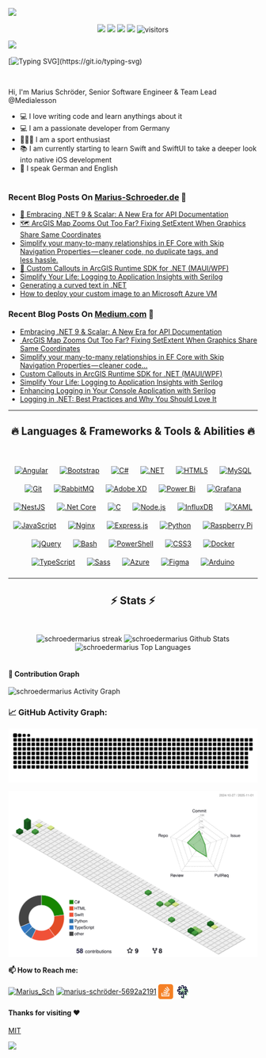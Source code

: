 ![](assets/Bottom_up.svg)

<!--   my-icons -->
<p align="center">
    <a href="https://github.com/schroedermarius/schroedermarius"><img src="https://img.shields.io/badge/status-updating-brightgreen.svg"></a>
    <a href="https://github.com/schroedermarius/schroedermarius/graphs/contributors"><img src="https://img.shields.io/github/contributors/schroedermarius/schroedermarius?color=blue"></a>
    <a href="https://github.com/schroedermarius/schroedermarius/stargazers"><img src="https://img.shields.io/github/stars/schroedermarius/schroedermarius.svg?logo=github"></a>
    <a href="https://github.com/schroedermarius/schroedermarius/network/members"><img src="https://img.shields.io/github/forks/schroedermarius/schroedermarius.svg?color=blue&logo=github"></a>
    <img src="https://visitor-badge.laobi.icu/badge?page_id=schroedermarius.schroedermarius" alt="visitors"/>   
</p>

<!--   my-header-img -->

![](./src/header_.png)

<!--   my-ticker -->

[![Typing SVG](https://readme-typing-svg.herokuapp.com?color=%2336BCF7&center=true&vCenter=true&width=600&lines=Hi+there+👋,+I+am+Marius+Schröder;+Welcome+to+My+Profile!;Over+7+years+of+programming+experience;Always+learning+new+things+;)](https://git.io/typing-svg)

<!--   my-info -->
<br>
<p>Hi, I'm Marius Schröder, Senior Software Engineer & Team Lead @Medialesson</p>
<ul>
  <li>💻 I love writing code and learn anythings about it</li>
  <li>💻 I am a passionate developer from Germany</li>
  <li>🏋🏼‍♀️ I am a sport enthusiast</li>
  <li>📚 I am currently starting to learn Swift and SwiftUI to take a deeper look into native iOS development</li>
  <li>💬 I speak German and English</li>
  <br>
</ul>

### Recent Blog Posts On [Marius-Schroeder.de](https://marius-schroeder.de/blog) 📝
<!-- MARIUS-SCHROEDER-BLOG-POST-LIST:START -->
- [🚀 Embracing .NET 9 &amp; Scalar: A New Era for API Documentation](https://www.marius-schroeder.de/embracing-net-9-scalar-a-new-era-for-api-documentation/)
- [🗺️ ArcGIS Map Zooms Out Too Far? Fixing SetExtent When Graphics Share Same Coordinates](https://www.marius-schroeder.de/arcgis-map-zooms-out-too-far-fixing-setextent-when-graphics-share-same-coordinates/)
- [Simplify your many-to-many relationships in EF Core with Skip Navigation Properties — cleaner code, no duplicate tags, and less hassle.](https://www.marius-schroeder.de/simplify-your-many-to-many-relationships-in-ef-core-with-skip-navigation-properties-cleaner-code-no-duplicate-tags-and-less-hassle/)
- [💬 Custom Callouts in ArcGIS Runtime SDK for .NET &lpar;MAUI/WPF&rpar;](https://www.marius-schroeder.de/%f0%9f%92%ac-custom-callouts-in-arcgis-runtime-sdk-for-net-maui-wpf/)
- [Simplify Your Life: Logging to Application Insights with Serilog](https://www.marius-schroeder.de/simplify-your-life-logging-to-application-insights-with-serilog/)
- [Generating a curved text in .NET](https://www.marius-schroeder.de/generating-a-curved-text-in-net/)
- [How to deploy your custom image to an Microsoft Azure VM](https://www.marius-schroeder.de/how-to-deploy-your-custom-image-to-an-microsoft-azure-vm/)
<!-- MARIUS-SCHROEDER-BLOG-POST-LIST:END -->

### Recent Blog Posts On [Medium.com](https://medium.com/@mariusschroeder) 📝
<!-- MEDIUM-BLOG-POST-LIST:START -->
- [Embracing .NET 9 &amp; Scalar: A New Era for API Documentation](https://medium.com/medialesson/embracing-net-9-scalar-a-new-era-for-api-documentation-8f213c1a3369?source=rss-4bc650e7a5a6------2)
- [️ ArcGIS Map Zooms Out Too Far? Fixing SetExtent When Graphics Share Same Coordinates](https://medium.com/medialesson/%EF%B8%8F-arcgis-map-zooms-out-too-far-fixing-setextent-when-graphics-share-same-coordinates-2fe7ca62d06f?source=rss-4bc650e7a5a6------2)
- [Simplify your many-to-many relationships in EF Core with Skip Navigation Properties — cleaner code…](https://medium.com/medialesson/simplify-your-many-to-many-relationships-in-ef-core-with-skip-navigation-properties-cleaner-code-30d7992f221c?source=rss-4bc650e7a5a6------2)
- [Custom Callouts in ArcGIS Runtime SDK for .NET &lpar;MAUI/WPF&rpar;](https://medium.com/medialesson/custom-callouts-in-arcgis-runtime-sdk-for-net-maui-wpf-3525857ec5dc?source=rss-4bc650e7a5a6------2)
- [Simplify Your Life: Logging to Application Insights with Serilog](https://medium.com/medialesson/simplify-your-life-logging-to-application-insights-with-serilog-a59d15280561?source=rss-4bc650e7a5a6------2)
- [Enhancing Logging in Your Console Application with Serilog](https://medium.com/medialesson/enhancing-logging-in-your-console-application-with-serilog-5748c73373ce?source=rss-4bc650e7a5a6------2)
- [Logging in .NET: Best Practices and Why You Should Love It](https://medium.com/medialesson/logging-in-net-best-practices-and-why-you-should-love-it-fd907f264299?source=rss-4bc650e7a5a6------2)
<!-- MEDIUM-BLOG-POST-LIST:END -->

<hr>
<h2 align="center">🔥 Languages & Frameworks & Tools & Abilities 🔥</h2>
<br>
<p align="center">
<a href="https://angular.io/" target="_blank"><img style="margin: 10px" src="https://profilinator.rishav.dev/skills-assets/angularjs-original.svg" alt="Angular" height="50" /></a>  
<a href="https://getbootstrap.com/docs/3.4/javascript/" target="_blank"><img style="margin: 10px" src="https://profilinator.rishav.dev/skills-assets/bootstrap-plain.svg" alt="Bootstrap" height="50" /></a>  
<a href="https://docs.microsoft.com/en-us/dotnet/csharp/" target="_blank"><img style="margin: 10px" src="https://profilinator.rishav.dev/skills-assets/csharp-original.svg" alt="C#" height="50" /></a>  
<a href="https://dotnet.microsoft.com/download/dotnet-framework" target="_blank"><img style="margin: 10px" src="https://profilinator.rishav.dev/skills-assets/dot-net-original-wordmark.svg" alt=".NET" height="50" /></a>  
<a href="https://en.wikipedia.org/wiki/HTML5" target="_blank"><img style="margin: 10px" src="https://profilinator.rishav.dev/skills-assets/html5-original-wordmark.svg" alt="HTML5" height="50" /></a>  
<a href="https://www.mysql.com/" target="_blank"><img style="margin: 10px" src="https://profilinator.rishav.dev/skills-assets/mysql-original-wordmark.svg" alt="MySQL" height="50" /></a>  
<a href="https://github.com/" target="_blank"><img style="margin: 10px" src="https://profilinator.rishav.dev/skills-assets/git-scm-icon.svg" alt="Git" height="50" /></a>  
<a href="https://www.rabbitmq.com/" target="_blank"><img style="margin: 10px" src="https://profilinator.rishav.dev/skills-assets/rabbitmq-icon.svg" alt="RabbitMQ" height="50" /></a>  
<a href="https://www.adobe.com/in/products/xd.html" target="_blank"><img style="margin: 10px" src="https://profilinator.rishav.dev/skills-assets/adobexd.png" alt="Adobe XD" height="50" /></a>  
<a href="https://powerbi.microsoft.com/en-us/" target="_blank"><img style="margin: 10px" src="https://profilinator.rishav.dev/skills-assets/powerbi.png" alt="Power Bi" height="50" /></a>  
<a href="https://grafana.com/" target="_blank"><img style="margin: 10px" src="https://profilinator.rishav.dev/skills-assets/grafana.png" alt="Grafana" height="50" /></a>  
<a href="https://nestjs.com/" target="_blank"><img style="margin: 10px" src="https://profilinator.rishav.dev/skills-assets/nestjs.svg" alt="NestJS" height="50" /></a>  
<a href="https://dotnet.microsoft.com/download" target="_blank"><img style="margin: 10px" src="https://profilinator.rishav.dev/skills-assets/dotnetcore.png" alt=".Net Core" height="50" /></a>  
<a href="https://www.cprogramming.com/" target="_blank"><img style="margin: 10px" src="https://profilinator.rishav.dev/skills-assets/c-original.svg" alt="C" height="50" /></a>  
<a href="https://nodejs.org/" target="_blank"><img style="margin: 10px" src="https://profilinator.rishav.dev/skills-assets/nodejs-original-wordmark.svg" alt="Node.js" height="50" /></a>  
<a href="https://www.influxdata.com/" target="_blank"><img style="margin: 10px" src="https://profilinator.rishav.dev/skills-assets/influxdb.svg" alt="InfluxDB" height="50" /></a>  
<a href="https://docs.microsoft.com/en-us/dotnet/desktop/wpf/xaml/" target="_blank"><img style="margin: 10px" src="https://profilinator.rishav.dev/skills-assets/xaml.png" alt="XAML" height="50" /></a>  
<a href="https://www.javascript.com/" target="_blank"><img style="margin: 10px" src="https://profilinator.rishav.dev/skills-assets/javascript-original.svg" alt="JavaScript" height="50" /></a>  
<a href="https://www.nginx.com/" target="_blank"><img style="margin: 10px" src="https://profilinator.rishav.dev/skills-assets/nginx-original.svg" alt="Nginx" height="50" /></a>  
<a href="https://expressjs.com/" target="_blank"><img style="margin: 10px" src="https://profilinator.rishav.dev/skills-assets/express-original-wordmark.svg" alt="Express.js" height="50" /></a>  
<a href="https://www.python.org/" target="_blank"><img style="margin: 10px" src="https://profilinator.rishav.dev/skills-assets/python-original.svg" alt="Python" height="50" /></a>  
<a href="https://www.raspberrypi.org/" target="_blank"><img style="margin: 10px" src="https://profilinator.rishav.dev/skills-assets/raspberrypi.png" alt="Raspberry Pi" height="50" /></a>  
<a href="https://jquery.com/" target="_blank"><img style="margin: 10px" src="https://profilinator.rishav.dev/skills-assets/jquery.png" alt="jQuery" height="50" /></a>  
<a href="https://www.gnu.org/software/bash/" target="_blank"><img style="margin: 10px" src="https://profilinator.rishav.dev/skills-assets/gnu_bash-icon.svg" alt="Bash" height="50" /></a>  
<a href="https://docs.microsoft.com/en-us/powershell/" target="_blank"><img style="margin: 10px" src="https://profilinator.rishav.dev/skills-assets/powershell.png" alt="PowerShell" height="50" /></a>  
<a href="https://www.w3schools.com/css/" target="_blank"><img style="margin: 10px" src="https://profilinator.rishav.dev/skills-assets/css3-original-wordmark.svg" alt="CSS3" height="50" /></a>  
<a href="https://www.docker.com/" target="_blank"><img style="margin: 10px" src="https://profilinator.rishav.dev/skills-assets/docker-original-wordmark.svg" alt="Docker" height="50" /></a>  
<a href="https://www.typescriptlang.org/" target="_blank"><img style="margin: 10px" src="https://profilinator.rishav.dev/skills-assets/typescript-original.svg" alt="TypeScript" height="50" /></a>  
<a href="https://sass-lang.com/" target="_blank"><img style="margin: 10px" src="https://profilinator.rishav.dev/skills-assets/sass-original.svg" alt="Sass" height="50" /></a>  
<a href="https://azure.microsoft.com/en-in/" target="_blank"><img style="margin: 10px" src="https://profilinator.rishav.dev/skills-assets/microsoft_azure-icon.svg" alt="Azure" height="50" /></a>  
<a href="https://www.figma.com/" target="_blank"><img style="margin: 10px" src="https://profilinator.rishav.dev/skills-assets/figma-icon.svg" alt="Figma" height="50" /></a>  
<a href="https://www.arduino.cc/" target="_blank"><img style="margin: 10px" src="https://profilinator.rishav.dev/skills-assets/arduino.png" alt="Arduino" height="50" /></a>  
  </p>
<hr>

<h2 align="center">⚡ Stats ⚡</h2>
<br>

<p align=center>
  <div align=center>
      <img title="🔥 Get streak stats for your profile at git.io/streak-stats" alt="schroedermarius streak" src="https://streak-stats.demolab.com/?user=schroedermarius&theme=monokai-metallian" width="450px"/>  
    <img alt="schroedermarius Github Stats" src="https://denvercoder1-github-readme-stats.vercel.app/api/?username=schroedermarius&show_icons=true&include_all_commits=true&count_private=true&theme=react&bg_color=1F222E&title_color=F85D7F&icon_color=F8D866" width="450px"/>
  </div>
  <div align=center>
      <img alt="schroedermarius Top Languages" src="https://denvercoder1-github-readme-stats.vercel.app/api/top-langs/?username=tsjdev-apps&langs_count=6&layout=compact&theme=react&bg_color=1F222E&title_color=F85D7F&icon_color=F8D866" width="450px"/>
  </div>
  <br>

#### 🎯 Contribution Graph

<img alt="schroedermarius Activity Graph" src="https://github-readme-activity-graph.vercel.app/graph/?username=schroedermarius&bg_color=1F222E&color=F8D866&line=F85D7F&point=FFFFFF" /></a>

</p>

<!--   GitHub stats graph -->

### 📈 GitHub Activity Graph:

<!--   grid-snake -->
![Schroedermarius github activity graph](https://raw.githubusercontent.com/schroedermarius/schroedermarius/snake-output/github-contribution-grid-snake.svg)

<!--   profile-green-animate -->
![Schroedermarius profile 3d](https://raw.githubusercontent.com/schroedermarius/schroedermarius/profile3d-output/profile-green-animate.svg)

<!--  2d history skills -->

<!-- <img src="https://cr-skills-chart-widget.azurewebsites.net/api/api?username=schroedermarius" width="auto"></img> -->

**📫 How to Reach me:**

<p align="left">
<a href="https://twitter.com/Marius_Sch" target="blank"><img align="center" src="https://raw.githubusercontent.com/schroedermarius/schroedermarius/main/assets/twitter.svg" alt="Marius_Sch" height="30" width="30" /></a>
<a href="https://www.linkedin.com/in/marius-schr%C3%B6der-5692a2191/" target="blank"><img align="center" src="https://raw.githubusercontent.com/schroedermarius/schroedermarius/main/assets/linkedin.svg" alt="marius-schröder-5692a2191" height="30" width="30" /></a>
<a href="https://stackoverflow.com/users/4198052/marius" target="blank"><img align="center" src="https://raw.githubusercontent.com/schroedermarius/schroedermarius/main/assets/stackoverflow.svg" alt="marius" height="30" width="30" /></a>
<a href="https://linktr.ee/marius_schroeder" target="blank"><img align="center" src="https://raw.githubusercontent.com/schroedermarius/schroedermarius/main/assets/linktree.svg" alt="marius_schroeder" height="30" width="30" /></a>

</p>

<!-- <img src="./github-metrics.svg" alt="Metrics" width="100%"> -->

#### Thanks for visiting :heart:

[MIT](LICENSE)

</p>

![](assets/Bottom_down.svg)
